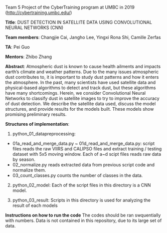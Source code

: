 Team 5 Project of the CyberTraining program at UMBC in 2019 (http://cybertraining.umbc.edu/)

**Title**:
DUST DETECTION IN SATELLITE DATA USING CONVOLUTIONAL NEURAL NETWORKS (CNN)

**Team members**: 
Changjie Cai, Jangho Lee, Yingxi Rona Shi, Camille Zerfas

**TA**: 
Pei Guo

**Mentors**: 
Zhibo Zhang

**Abstract**:
Atmospheric dust is known to cause health ailments and impacts earth’s climate
and weather patterns. Due to the many issues atmospheric dust contributes to, it is
important to study dust patterns and how it enters the atmosphere. In the past, many
scientists have used satellite data and physical-based algorithms to detect and track
dust, but these algorithms have many shortcomings. Herein, we consider Convolutional
Neural Networks to classify dust in satellite images to try to improve the accuracy of
dust detection. We describe the satellite data used, discuss the model structures, and
provide results for the models built. These models show promising preliminary results.

**Structures of implementation**:
1. python_01_datapreprocessing:    
  - 01a_read_and_merge_data.py ~ 01d_read_and_merge_data.py: script files reads the raw VIIRS and CALIPSO files and extract training / testing dataset with 5x5 moving window. Each of a~d scipt files reads raw data by season.    
  - 02_normalize.py reads extracted data from previous script code and normalize them.   
  - 03_count_classes.py counts the number of classes in the data.

2. python_02_model:
  Each of the script files in this directory is a CNN model.
 
3. python_03_result:
  Scripts in this directory is used for analyzing the result of each models
  
**Instructions on how to run the code**
The codes should be ran swquentially with numbers. Data is not contained in this repository, due to its large set of data.

